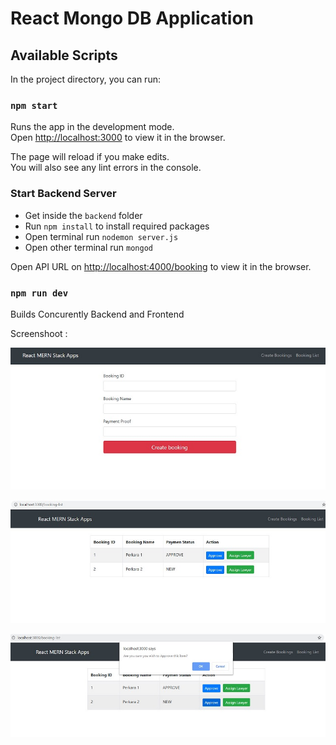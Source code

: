 # React Mongo DB Application

## Available Scripts

In the project directory, you can run:

### `npm start`

Runs the app in the development mode.<br>
Open [http://localhost:3000](http://localhost:3000) to view it in the browser.

The page will reload if you make edits.<br>
You will also see any lint errors in the console.

### Start Backend Server

- Get inside the `backend` folder
- Run `npm install` to install required packages 
- Open terminal run `nodemon server.js`
- Open other terminal run `mongod`

Open API URL on [http://localhost:4000/booking](http://localhost:4000/booking) to view it in the browser.


### `npm run dev`

Builds Concurently Backend and Frontend

Screenshoot : 

![Image of Create Booking](https://github.com/Fmpratomo/LawyersCodingTest/blob/master/public/CreateBooking.jpg)


![Image of List Booking](https://github.com/Fmpratomo/LawyersCodingTest/blob/master/public/List%20Booking.jpg)


![Image of Approve Booking](https://github.com/Fmpratomo/LawyersCodingTest/blob/master/public/UpdateBooking.jpg)
